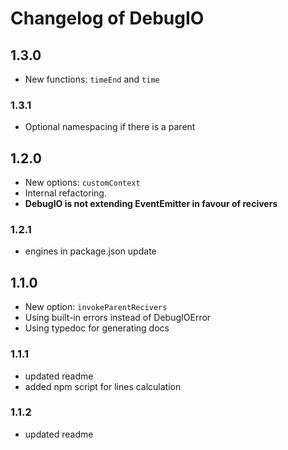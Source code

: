 # Changelog of DebugIO
## 1.3.0
* New functions: `timeEnd` and `time`
### 1.3.1
* Optional namespacing if there is a parent
## 1.2.0
* New options: `customContext`
* Internal refactoring.
* **DebugIO is not extending EventEmitter in favour of recivers**
### 1.2.1
* engines in package.json update
## 1.1.0
* New option: `invokeParentRecivers`
* Using built-in errors instead of DebugIOError
* Using typedoc for generating docs
### 1.1.1
* updated readme
* added npm script for lines calculation
### 1.1.2
* updated readme